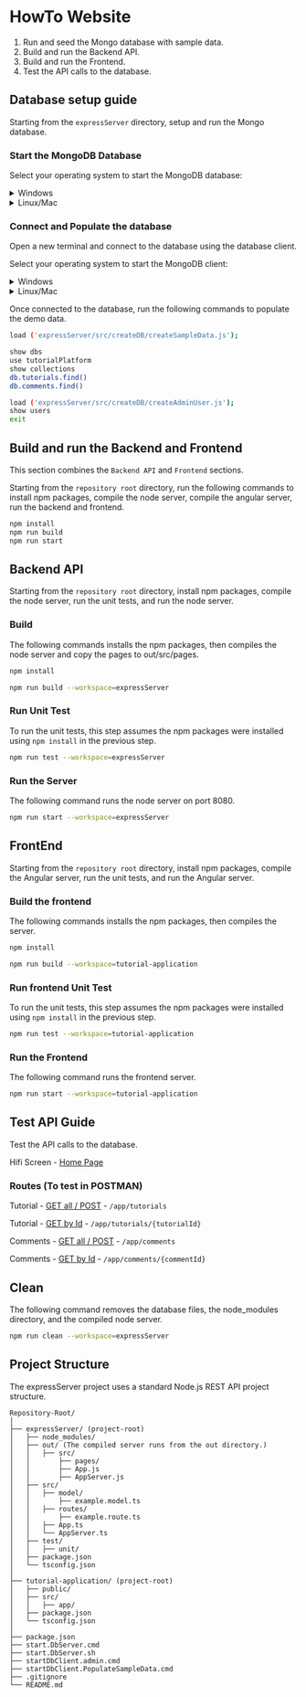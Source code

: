 # HowTo Website

1. Run and seed the Mongo database with sample data.
1. Build and run the Backend API.
1. Build and run the Frontend.
1. Test the API calls to the database.

## Database setup guide

Starting from the `expressServer` directory, setup and run the Mongo database.

### Start the MongoDB Database

Select your operating system to start the MongoDB database:

<details>
<summary>Windows</summary>

Run MongoDB database on Windows.

```powershell
. ./startDbServer.cmd
```

</details>

<details>
<summary>Linux/Mac</summary>

Make the script executable and run MongoDB database on Linux/Mac.

```bash
chmod +x start.DbServer.sh
./start.DbServer.sh
```

</details>

### Connect and Populate the database

Open a new terminal and connect to the database using the database client.

Select your operating system to start the MongoDB client:

<details>
<summary>Windows</summary>

Run the database client on Windows.

```powershell
. ./startDbClient.admin.cmd
```

</details>

<details>
<summary>Linux/Mac</summary>

Run the database client on Linux/Mac.

```bash
mongo --port 3000 --authenticationDatabase admin
```

</details>

Once connected to the database, run the following commands to populate the demo data.

```bash
load ('expressServer/src/createDB/createSampleData.js');

show dbs
use tutorialPlatform
show collections
db.tutorials.find()
db.comments.find()

load ('expressServer/src/createDB/createAdminUser.js');
show users
exit
```

## Build and run the Backend and Frontend

This section combines the `Backend API` and `Frontend` sections.

Starting from the `repository root` directory, run the following commands to install npm packages, compile the node server, compile the angular server, run the backend and frontend.

```bash
npm install
npm run build
npm run start
```

## Backend API

Starting from the `repository root` directory, install npm packages, compile the node server, run the unit tests, and run the node server.

### Build

The following commands installs the npm packages, then compiles the node server and copy the pages to out/src/pages.

```bash
npm install

npm run build --workspace=expressServer
```

### Run Unit Test

To run the unit tests, this step assumes the npm packages were installed using `npm install` in the previous step.

```bash
npm run test --workspace=expressServer
```

### Run the Server

The following command runs the node server on port 8080.

```bash
npm run start --workspace=expressServer
```

## FrontEnd

Starting from the `repository root` directory, install npm packages, compile the Angular server, run the unit tests, and run the Angular server.

### Build the frontend

The following commands installs the npm packages, then compiles the server.

```bash
npm install

npm run build --workspace=tutorial-application
```

### Run frontend Unit Test

To run the unit tests, this step assumes the npm packages were installed using `npm install` in the previous step.

```bash
npm run test --workspace=tutorial-application
```

### Run the Frontend

The following command runs the frontend server.

```bash
npm run start --workspace=tutorial-application
```

## Test API Guide

Test the API calls to the database.

Hifi Screen - [Home Page](http://localhost:4200/)

### Routes (To test in POSTMAN)

Tutorial - [GET all / POST](http://localhost:8080/app/tutorials) - `/app/tutorials`

Tutorial - [GET by Id](http://localhost:8080/app/tutorials/{tutorialId}) - `/app/tutorials/{tutorialId}`

Comments - [GET all / POST](http://localhost:8080/app/comments) - `/app/comments`

Comments - [GET by Id](http://localhost:8080/app/comments/{commentId}) - `/app/comments/{commentId}`

## Clean

The following command removes the database files, the node_modules directory, and the compiled node server.

```bash
npm run clean --workspace=expressServer
```

## Project Structure

The expressServer project uses a standard Node.js REST API project structure.

```text
Repository-Root/
│
├── expressServer/ (project-root)
│   ├── node_modules/
│   ├── out/ (The compiled server runs from the out directory.)
│   │   ├── src/
│   │       ├── pages/
│   │       ├── App.js
│   │       ├── AppServer.js
│   ├── src/
│   │   ├── model/
│   │       ├── example.model.ts
│   │   ├── routes/
│   │       ├── example.route.ts
│   │   ├── App.ts
│   │   └── AppServer.ts
│   ├── test/
│   │   ├── unit/
│   ├── package.json
│   └── tsconfig.json
│
├── tutorial-application/ (project-root)
│   ├── public/
│   ├── src/
│   │   ├── app/
│   ├── package.json
│   └── tsconfig.json
│
├── package.json
├── start.DbServer.cmd
├── start.DbServer.sh
├── startDbClient.admin.cmd
├── startDbClient.PopulateSampleData.cmd
├── .gitignore
└── README.md
```

